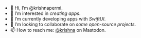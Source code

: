 - 👋 Hi, I’m @krishnapermi.
- 👀 I’m interested in _creating apps_.
- 🌱 I’m currently developing apps with _SwiftUI_.
- 💞️ I’m looking to collaborate on _some open-source projects_.
- 📫 How to reach me: [@krishna](https://mastodon.social/@krishna) on Mastodon.

<!---
krishnapermi/krishnapermi is a ✨ special ✨ repository because its `README.md` (this file) appears on your GitHub profile.
You can click the Preview link to take a look at your changes.
--->
